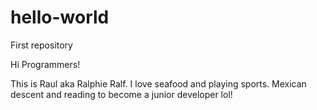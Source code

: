 # hello-world

First repository

Hi Programmers!

This is Raul aka Ralphie Ralf.
I love seafood and playing sports.
Mexican descent and reading to become a junior developer lol!
